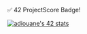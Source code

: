 ✅ 42 ProjectScore Badge!

<a href="https://github.com/JaeSeoKim/badge42"><img src="https://badge42.vercel.app/api/v2/cl1lfahsb001109mmwj3jzpc4/stats?cursusId=21&coalitionId=78" alt="adiouane's 42 stats" /></a> <br>

